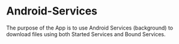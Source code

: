 # Android-Services

The purpose of the App is to use Android Services (background) to download files using both Started Services and Bound Services.
